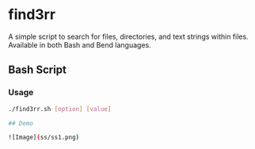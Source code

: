 # find3rr

A simple script to search for files, directories, and text strings within files. Available in both Bash and Bend languages.

## Bash Script

### Usage

```sh
./find3rr.sh [option] [value]

## Demo

![Image](ss/ss1.png)
